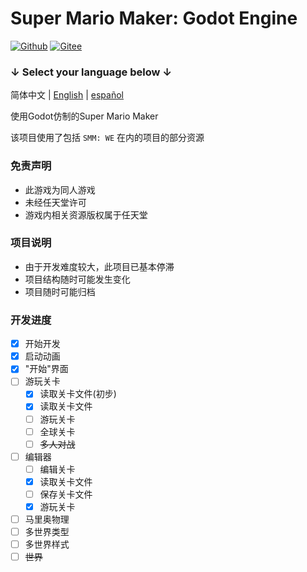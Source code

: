 # Super Mario Maker: Godot Engine
[![Github](https://img.shields.io/badge/GITHUB-black.svg?logo=github)](https://github.com/TheChuan1503/SMM-GE) [![Gitee](https://img.shields.io/badge/GITEE-C71D23.svg?logo=gitee)](https://gitee.com/tc1503/SMM-GE)

### ↓ Select your language below ↓
简体中文 | [English](README.en.md) | [español](README.es.md)

使用Godot仿制的Super Mario Maker

该项目使用了包括 `SMM: WE` 在内的项目的部分资源

### 免责声明
- 此游戏为同人游戏
- 未经任天堂许可
- 游戏内相关资源版权属于任天堂

### 项目说明
- 由于开发难度较大，此项目已基本停滞
- 项目结构随时可能发生变化
- 项目随时可能归档

### 开发进度
- [x] 开始开发
- [x] 启动动画
- [x] "开始"界面
- [ ] 游玩关卡
  - [x] 读取关卡文件(初步)
  - [x] 读取关卡文件
  - [ ] 游玩关卡
  - [ ] 全球关卡
  - [ ] ~~多人对战~~
- [ ] 编辑器
  - [ ] 编辑关卡
  - [x] 读取关卡文件
  - [ ] 保存关卡文件
  - [x] 游玩关卡
- [ ] 马里奥物理
- [ ] 多世界类型
- [ ] 多世界样式
- [ ] ~~世界~~
